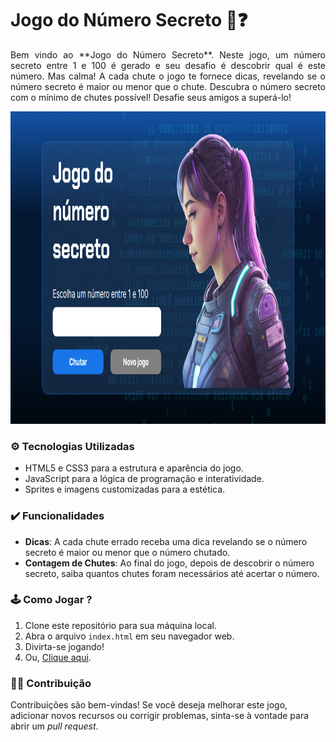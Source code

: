 # Jogo do Número Secreto 🔢❓ <br>

<p align='justify'>
Bem vindo ao **Jogo do Número Secreto**. Neste jogo, um número secreto entre 1 e 100 é gerado e seu desafio é descobrir qual é este número. Mas calma! A cada chute o jogo te fornece dicas, 
revelando se o número secreto é maior ou menor que o chute. Descubra o número secreto com o mínimo de chutes possível! Desafie seus amigos a superá-lo!
</p>

<p align="center">
  <img height="500px" src="./img/github-images/img-game.png"><br>
</p>


### ⚙ Tecnologias Utilizadas

- HTML5 e CSS3 para a estrutura e aparência do jogo.
- JavaScript para a lógica de programação e interatividade.
- Sprites e imagens customizadas para a estética.


### ✔️ Funcionalidades 

- **Dicas**: A cada chute errado receba uma dica revelando se o número secreto é maior ou menor que o número chutado.
- **Contagem de Chutes**: Ao final do jogo, depois de descobrir o número secreto, saiba quantos chutes foram necessários até acertar o número.


### 🕹️ Como Jogar ?

1. Clone este repositório para sua máquina local.
2. Abra o arquivo `index.html` em seu navegador web.
3. Divirta-se jogando!
5. Ou, [Clique aqui](https://secret-number-game-one.vercel.app/).


### 🤝🏻 Contribuição

Contribuições são bem-vindas! Se você deseja melhorar este jogo, adicionar novos recursos ou corrigir problemas, sinta-se à vontade para abrir um _pull request_.

